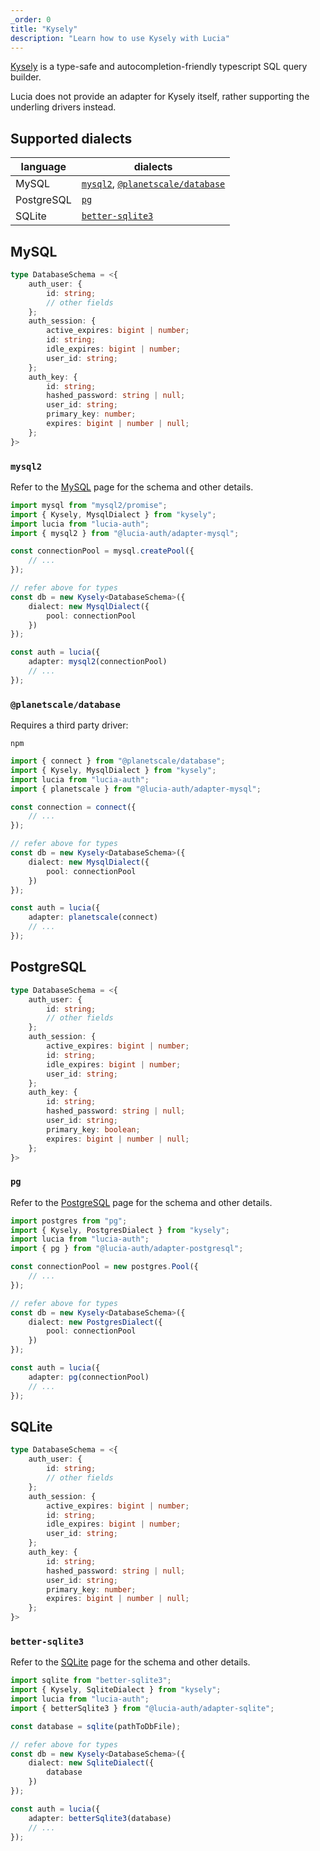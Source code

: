 ```yaml
---
_order: 0
title: "Kysely"
description: "Learn how to use Kysely with Lucia"
---
```


[Kysely](https://github.com/kysely-org/kysely) is a type-safe and autocompletion-friendly typescript SQL query builder.

Lucia does not provide an adapter for Kysely itself, rather supporting the underling drivers instead.

## Supported dialects

| language   | dialects                                                                                                                    |
| ---------- | --------------------------------------------------------------------------------------------------------------------------- |
| MySQL      | [`mysql2`](https://github.com/sidorares/node-mysql2), [`@planetscale/database`](https://github.com/planetscale/database-js) |
| PostgreSQL | [`pg`](https://github.com/brianc/node-postgres)                                                                             |
| SQLite     | [`better-sqlite3`](https://github.com/WiseLibs/better-sqlite3)                                                              |

## MySQL

```ts
type DatabaseSchema = <{
	auth_user: {
		id: string;
		// other fields
	};
	auth_session: {
		active_expires: bigint | number;
		id: string;
		idle_expires: bigint | number;
		user_id: string;
	};
	auth_key: {
		id: string;
		hashed_password: string | null;
		user_id: string;
		primary_key: number;
		expires: bigint | number | null;
	};
}>
```

### `mysql2`

Refer to the [MySQL](/adapters/mysql) page for the schema and other details.

```ts
import mysql from "mysql2/promise";
import { Kysely, MysqlDialect } from "kysely";
import lucia from "lucia-auth";
import { mysql2 } from "@lucia-auth/adapter-mysql";

const connectionPool = mysql.createPool({
	// ...
});

// refer above for types
const db = new Kysely<DatabaseSchema>({
	dialect: new MysqlDialect({
		pool: connectionPool
	})
});

const auth = lucia({
	adapter: mysql2(connectionPool)
	// ...
});
```

### `@planetscale/database`

Requires a third party driver:

```
npm
```

```ts
import { connect } from "@planetscale/database";
import { Kysely, MysqlDialect } from "kysely";
import lucia from "lucia-auth";
import { planetscale } from "@lucia-auth/adapter-mysql";

const connection = connect({
	// ...
});

// refer above for types
const db = new Kysely<DatabaseSchema>({
	dialect: new MysqlDialect({
		pool: connectionPool
	})
});

const auth = lucia({
	adapter: planetscale(connect)
	// ...
});
```

## PostgreSQL

```ts
type DatabaseSchema = <{
	auth_user: {
		id: string;
		// other fields
	};
	auth_session: {
		active_expires: bigint | number;
		id: string;
		idle_expires: bigint | number;
		user_id: string;
	};
	auth_key: {
		id: string;
		hashed_password: string | null;
		user_id: string;
		primary_key: boolean;
		expires: bigint | number | null;
	};
}>
```

### `pg`

Refer to the [PostgreSQL](/adapters/postgresql) page for the schema and other details.

```ts
import postgres from "pg";
import { Kysely, PostgresDialect } from "kysely";
import lucia from "lucia-auth";
import { pg } from "@lucia-auth/adapter-postgresql";

const connectionPool = new postgres.Pool({
	// ...
});

// refer above for types
const db = new Kysely<DatabaseSchema>({
	dialect: new PostgresDialect({
		pool: connectionPool
	})
});

const auth = lucia({
	adapter: pg(connectionPool)
	// ...
});
```

## SQLite

```ts
type DatabaseSchema = <{
	auth_user: {
		id: string;
		// other fields
	};
	auth_session: {
		active_expires: bigint | number;
		id: string;
		idle_expires: bigint | number;
		user_id: string;
	};
	auth_key: {
		id: string;
		hashed_password: string | null;
		user_id: string;
		primary_key: number;
		expires: bigint | number | null;
	};
}>
```

### `better-sqlite3`

Refer to the [SQLite](/adapters/sqlite) page for the schema and other details.

```ts
import sqlite from "better-sqlite3";
import { Kysely, SqliteDialect } from "kysely";
import lucia from "lucia-auth";
import { betterSqlite3 } from "@lucia-auth/adapter-sqlite";

const database = sqlite(pathToDbFile);

// refer above for types
const db = new Kysely<DatabaseSchema>({
	dialect: new SqliteDialect({
		database
	})
});

const auth = lucia({
	adapter: betterSqlite3(database)
	// ...
});
```
